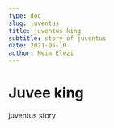 ```yaml
---
type: doc
slug: juventus
title: juventus king
subtitle: story of juventus
date: 2021-05-10
author: Neim Elezi
---
```


# Juvee king

juventus story
